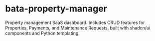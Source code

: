 # bata-property-manager
Property management SaaS dashboard. Includes CRUD features for Properties, Payments, and Maintenance Requests, built with shadcn/ui components and Python templating.
